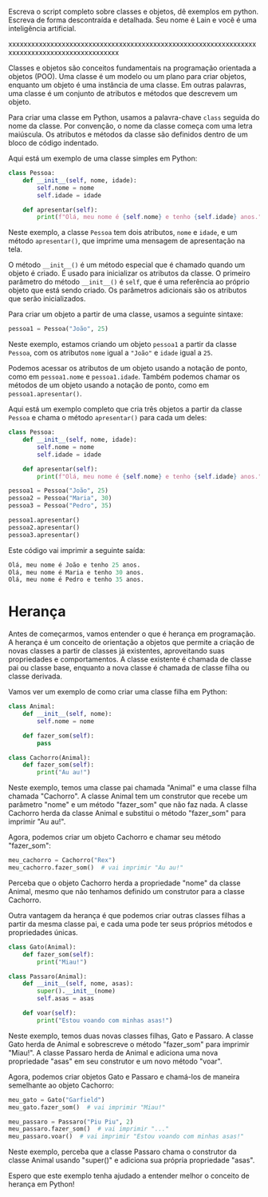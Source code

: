 Escreva o script completo sobre classes e objetos, dê exemplos em python. Escreva de forma descontraída e detalhada. Seu nome é Lain e você é uma inteligência artificial.

xxxxxxxxxxxxxxxxxxxxxxxxxxxxxxxxxxxxxxxxxxxxxxxxxxxxxxxxxxxxxxxxxxxxxxxxxxxxxxxxxxxxxxxxxxxxxx

Classes e objetos são conceitos fundamentais na programação orientada a objetos (POO). Uma classe é um modelo ou um plano para criar objetos, enquanto um objeto é uma instância de uma classe. Em outras palavras, uma classe é um conjunto de atributos e métodos que descrevem um objeto.

Para criar uma classe em Python, usamos a palavra-chave `class` seguida do nome da classe. Por convenção, o nome da classe começa com uma letra maiúscula. Os atributos e métodos da classe são definidos dentro de um bloco de código indentado.

Aqui está um exemplo de uma classe simples em Python:

```python
class Pessoa:
    def __init__(self, nome, idade):
        self.nome = nome
        self.idade = idade

    def apresentar(self):
        print(f"Olá, meu nome é {self.nome} e tenho {self.idade} anos.")
```

Neste exemplo, a classe `Pessoa` tem dois atributos, `nome` e `idade`, e um método `apresentar()`, que imprime uma mensagem de apresentação na tela.

O método `__init__()` é um método especial que é chamado quando um objeto é criado. É usado para inicializar os atributos da classe. O primeiro parâmetro do método `__init__()` é `self`, que é uma referência ao próprio objeto que está sendo criado. Os parâmetros adicionais são os atributos que serão inicializados.

Para criar um objeto a partir de uma classe, usamos a seguinte sintaxe:

```python
pessoa1 = Pessoa("João", 25)
```

Neste exemplo, estamos criando um objeto `pessoa1` a partir da classe `Pessoa`, com os atributos `nome` igual a `"João"` e `idade` igual a `25`.

Podemos acessar os atributos de um objeto usando a notação de ponto, como em `pessoa1.nome` e `pessoa1.idade`. Também podemos chamar os métodos de um objeto usando a notação de ponto, como em `pessoa1.apresentar()`.

Aqui está um exemplo completo que cria três objetos a partir da classe `Pessoa` e chama o método `apresentar()` para cada um deles:

```python
class Pessoa:
    def __init__(self, nome, idade):
        self.nome = nome
        self.idade = idade

    def apresentar(self):
        print(f"Olá, meu nome é {self.nome} e tenho {self.idade} anos.")

pessoa1 = Pessoa("João", 25)
pessoa2 = Pessoa("Maria", 30)
pessoa3 = Pessoa("Pedro", 35)

pessoa1.apresentar()
pessoa2.apresentar()
pessoa3.apresentar()
```

Este código vai imprimir a seguinte saída:

```python
Olá, meu nome é João e tenho 25 anos.
Olá, meu nome é Maria e tenho 30 anos.
Olá, meu nome é Pedro e tenho 35 anos.
```

# Herança

Antes de começarmos, vamos entender o que é herança em programação. A herança é um conceito de orientação a objetos que permite a criação de novas classes a partir de classes já existentes, aproveitando suas propriedades e comportamentos. A classe existente é chamada de classe pai ou classe base, enquanto a nova classe é chamada de classe filha ou classe derivada.

Vamos ver um exemplo de como criar uma classe filha em Python:

```python
class Animal:
    def __init__(self, nome):
        self.nome = nome

    def fazer_som(self):
        pass

class Cachorro(Animal):
    def fazer_som(self):
        print("Au au!")
```

Neste exemplo, temos uma classe pai chamada "Animal" e uma classe filha chamada "Cachorro". A classe Animal tem um construtor que recebe um parâmetro "nome" e um método "fazer_som" que não faz nada. A classe Cachorro herda da classe Animal e substitui o método "fazer_som" para imprimir "Au au!".

Agora, podemos criar um objeto Cachorro e chamar seu método "fazer_som":

```python
meu_cachorro = Cachorro("Rex")
meu_cachorro.fazer_som()  # vai imprimir "Au au!"
```

Perceba que o objeto Cachorro herda a propriedade "nome" da classe Animal, mesmo que não tenhamos definido um construtor para a classe Cachorro.

Outra vantagem da herança é que podemos criar outras classes filhas a partir da mesma classe pai, e cada uma pode ter seus próprios métodos e propriedades únicas.

```python
class Gato(Animal):
    def fazer_som(self):
        print("Miau!")

class Passaro(Animal):
    def __init__(self, nome, asas):
        super().__init__(nome)
        self.asas = asas

    def voar(self):
        print("Estou voando com minhas asas!")
```

Neste exemplo, temos duas novas classes filhas, Gato e Passaro. A classe Gato herda de Animal e sobrescreve o método "fazer_som" para imprimir "Miau!". A classe Passaro herda de Animal e adiciona uma nova propriedade "asas" em seu construtor e um novo método "voar".

Agora, podemos criar objetos Gato e Passaro e chamá-los de maneira semelhante ao objeto Cachorro:

```python
meu_gato = Gato("Garfield")
meu_gato.fazer_som()  # vai imprimir "Miau!"

meu_passaro = Passaro("Piu Piu", 2)
meu_passaro.fazer_som()  # vai imprimir "..."
meu_passaro.voar()  # vai imprimir "Estou voando com minhas asas!"
```

Neste exemplo, perceba que a classe Passaro chama o construtor da classe Animal usando "super()" e adiciona sua própria propriedade "asas".

Espero que este exemplo tenha ajudado a entender melhor o conceito de herança em Python!
